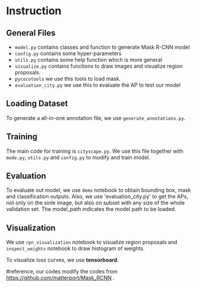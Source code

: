 # Instruction 

## General Files
- `model.py` contains classes and function to generate Mask R-CNN model
- `config.py` contains some hyper-parameters
- `utils.py` contains some help function which is more general
- `visualize.py` contains functions to draw images and visualize region proposals.
- `pycocotools` we use this tools to load mask.
- `evaluation_city.py` we use this to evaluate the AP to test our model

## Loading Dataset
To generate a all-in-one annotation file, we use `generate_annotations.py`.

## Training
The main code for training is `cityscape.py`. We use this file together with `mode.py`, `utils.py` and `config.py` to modify and train model.

## Evaluation
To evaluate out model, we use `demo` notebook to obtain bounding box, mask and classification outputs.
Also, we use 'evaluation_city.py' to get the APs, not only on the sinle image, but also on subset with any size of the whole validation set. The model_path indicates the model path to be loaded. 

## Visualization
We use `rpn_visualization` notebook to visualize region proposals and `inspect_weights` notebook to draw histogram of weights.

To visualize loss curves, we use **tensorboard**.

#reference, our codes modify the codes from https://github.com/matterport/Mask_RCNN .
